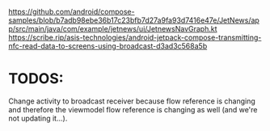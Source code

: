 https://github.com/android/compose-samples/blob/b7adb98ebe36b17c23bfb7d27a9fa93d7416e47e/JetNews/app/src/main/java/com/example/jetnews/ui/JetnewsNavGraph.kt
https://scribe.rip/asis-technologies/android-jetpack-compose-transmitting-nfc-read-data-to-screens-using-broadcast-d3ad3c568a5b

# TODOS:
Change activity to broadcast receiver because flow reference is changing and therefore the viewmodel
flow reference is changing as well (and we're not updating it...).